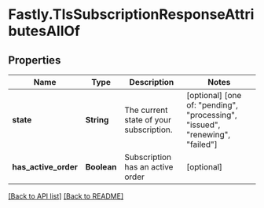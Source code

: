# Fastly.TlsSubscriptionResponseAttributesAllOf

## Properties

Name | Type | Description | Notes
------------ | ------------- | ------------- | -------------
**state** | **String** | The current state of your subscription. | [optional]  [one of: "pending", "processing", "issued", "renewing", "failed"]
**has_active_order** | **Boolean** | Subscription has an active order | [optional] 


[[Back to API list]](../../README.md#endpoints) [[Back to README]](../../README.md)
